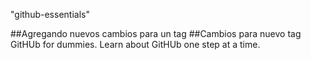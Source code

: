 "github-essentials" 

##Agregando nuevos cambios para un tag
##Cambios para nuevo tag
GitHUb for dummies. Learn about GitHUb one step at a time.
